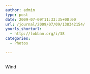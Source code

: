 ```yaml
---
author: admin
type: post
date: 2009-07-09T11:33:35+00:00
url: /journal/2009/07/09/138342154/
yourls_shorturl:
  - http://lobban.org/i/38
categories:
  - Photos

---
```

<div class="figure">
  <img src="http://andy.lobban.org/photo/1280/138342154/1/n6SoNyvfPpoy3h8hvMFYKi6F" alt="" />
</div>

Wind